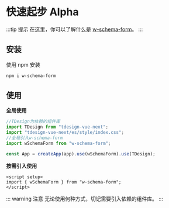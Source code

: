 # 快速起步 <t-tag theme="warning">Alpha</t-tag>

:::tip 提示
在这里，你可以了解什么是 [w-schema-form](/introduction/w-schema-form)。
:::

## 安装

使用 npm 安装

```sh
npm i w-schema-form
```

## 使用

**全局使用**

```js
//TDesign为依赖的组件库
import TDesign from "tdesign-vue-next";
import "tdesign-vue-next/es/style/index.css";
//全局引入w-schema-form
import wSchemaForm from "w-schema-form";

const App = createApp(app).use(wSchemaForm).use(TDesign);
```

**按需引入使用**

```vue
<script setup>
import { wSchemaForm } from "w-schema-form";
</script>
```

::: warning 注意
无论使用何种方式，切记需要引入依赖的组件库。
:::
